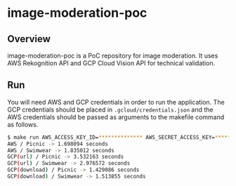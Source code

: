 # image-moderation-poc

## Overview

image-moderation-poc is a PoC repository for image moderation.
It uses AWS Rekognition API and GCP Cloud Vision API for technical validation.

## Run

You will need AWS and GCP credentials in order to run the application.
The GCP credentials should be placed in `.gcloud/credentials.json` and the AWS credentials should be passed as arguments to the makefile command as follows.

```sh
$ make run AWS_ACCESS_KEY_ID=************** AWS_SECRET_ACCESS_KEY=**************
AWS / Picnic -> 1.698094 seconds
AWS / Swimwear -> 1.835012 seconds
GCP(url) / Picnic -> 3.532163 seconds
GCP(url) / Swimwear -> 2.976572 seconds
GCP(download) / Picnic -> 1.429086 seconds
GCP(download) / Swimwear -> 1.513855 seconds
```
